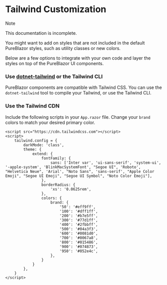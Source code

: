 # Tailwind Customization

> [!NOTE]
> This documentation is incomplete.

You might want to add on styles that are not included in the default PureBlazor styles, such as utility classes or new
colors.

Below are a few options to integrate with your own code and layer the styles on top of the PureBlazor UI components.

### Use [dotnet-tailwind](https://github.com/codymullins/dotnet-tailwind) or the Tailwind CLI

PureBlazor components are compatible with Tailwind CSS. You can use the `dotnet-tailwind` tool to compile your Tailwind,
or use the Tailwind CLI.

### Use the Tailwind CDN

Include the following scripts in your `App.razor` file. Change your `brand` colors to match your desired primary color.

```razor
<script src="https://cdn.tailwindcss.com"></script>
<script>
    tailwind.config = {
        darkMode: 'class',
        theme: {
            extend: {
                fontFamily: {
                    sans: ['Inter var', 'ui-sans-serif', 'system-ui', '-apple-system', 'BlinkMacSystemFont', "Segoe UI", 'Roboto', "Helvetica Neue", 'Arial', "Noto Sans", 'sans-serif', "Apple Color Emoji", "Segoe UI Emoji", "Segoe UI Symbol", "Noto Color Emoji"],
                },
                borderRadius: {
                    'xs': '0.0625rem',
                },
                colors: {
                    brand: {
                        '50': '#eff9ff',
                        '100': '#dff1ff',
                        '200': '#b7e5ff',
                        '300': '#77d1ff',
                        '400': '#2fbbff',
                        '500': '#04a3f3',
                        '600': '#0081d0',
                        '700': '#0067a8',
                        '800': '#015486',
                        '900': '#074873',
                        '950': '#052e4c',
                    },
                }
            }
        },
    }
</script>
```
